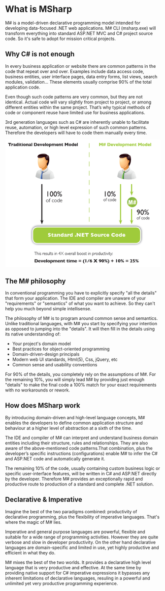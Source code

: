 # What is MSharp

M# is a model-driven declarative programming model intended for developing data-focused .NET web applications. M# CLI (msharp.exe) will transform everything into standard ASP.NET MVC and C# project source code. So it's safe to adopt for mission critical projects.

## Why C# is not enough

In every business application or website there are common patterns in the code that repeat over and over. Examples include data access code, business entities, user interface pages, data entry forms, list views, search modules, validation... These elements usually comprise 90% of the total application code.

Even though such code patterns are very common, but they are not identical. Actual code will vary slightly from project to project, or among different entities within the same project. That’s why typical methods of code or component reuse have limited use for business applications.

3rd generation languages such as C# are inherently unable to facilitate reuse, automation, or high level expression of such common patterns. Therefore the developers will have to code them manually every time.

![Overview diagram](MSharp-Overview.png "M# Overview")

## The M# philosophy

In conventional programming you have to explicitly specify "all the details" that form your application. The IDE and compiler are unaware of your "requirements" or "semantics" of what you want to achieve. So they can't help you much beyond simple intellisense.

The philosophy of M# is to program around common sense and semantics. Unlike traditional languages, with M# you start by specifying your intention as opposed to jumping into the "details". It will then fill in the details using its native understanding of:

- Your project's domain model
- Best practices for object-oriented programming
- Domain-driven-design principals
- Modern web UI standards, Html(5), Css, jQuery, etc
- Common sense and usability conventions

For 90% of the details, you completely rely on the assumptions of M#. For the remaining 10%, you will simply lead M# by providing just enough "details" to make the final code a 100% match for your exact requirements with no workarounds or rework.

## How does MSharp work

By introducing domain-driven and high-level language concepts, M# enables the developers to define common application structure and behaviour at a higher level of abstraction at a sixth of the time.

The IDE and compiler of M# can interpret and understand business domain entities including their structure, rules and relationships. They are also aware of the above-mentioned code patterns.That combination, plus the developer’s specific instructions (configurations) enable M# to infer the C# and ASP.NET code and automatically generate it.

The remaining 10% of the code, usually containing custom business logic or specific user-interface features, will be written in C# and ASP.NET directly by the developer. Therefore M# provides an exceptionally rapid and productive route to production of a standard and complete .NET solution.

## Declarative & Imperative

Imagine the best of the two paradigms combined: productivity of declarative programming, plus the flexibility of imperative languages. That's where the magic of M# lies.

Imperative and general purpose languages are powerful, flexible and suitable for a wide range of programming activities. However they are quite verbose and  slow in developer productivity. On the other hand declarative languages are domain-specific and limited in use, yet highly productive and efficient in what they do.

M# mixes the best of the two worlds. It provides a declarative high level language that is very productive and effective. At the same time by providing native support for C# imperative expressions it bypasses any inherent limitations of declarative languages, resuling in a powerful and unlimited yet very productive programming experience.

